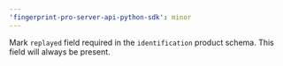 ```yaml
---
'fingerprint-pro-server-api-python-sdk': minor
---
```


Mark `replayed` field required in the `identification` product schema. This field will always be present.